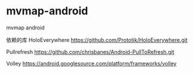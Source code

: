 mvmap-android
=============

mvmap android

依赖的库
HoloEverywhere  https://github.com/Prototik/HoloEverywhere.git

Pullrefresh   https://github.com/chrisbanes/Android-PullToRefresh.git

Volley  https://android.googlesource.com/platform/frameworks/volley

